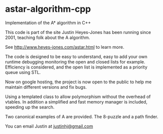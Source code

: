 astar-algorithm-cpp
===================

Implementation of the A* algorithm in C++

This code is part of the site Justin Heyes-Jones has been running since 2001, teaching folk about the A algorithm.

See http://www.heyes-jones.com/astar.html to learn more.

The code is designed to be easy to understand, easy to add your own runtime debugging monitoring the open and closed lists for example. Efficiency is considered, and the open list is implemented as a priority queue using STL.

Now on google hosting, the project is now open to the public to help me maintain different versions and fix bugs.

Using a templated class to allow polymorphism without the overhead of vtables. In addition a simplified and fast memory manager is included, speeding up the search.

Two canonical examples of A are provided. The 8-puzzle and a path finder.

You can email Justin at justinhj@gmail.com


